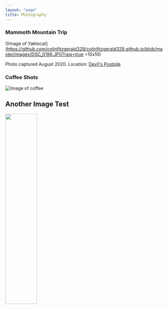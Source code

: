 ```yaml
---
layout: "page"
title: Photography
---
```


### Mammoth Mountain Trip

![Image of Yaktocat](https://github.com/colinfitzgerald328/colinfitzgerald328.github.io/blob/master/images/DSC_0196.JPG?raw=true =10x10)

Photo captured August 2020. Location: [Devil's Postpile](https://www.google.com/maps/place/Devils+Postpile+National+Monument/@37.6251062,-119.0871393,17z/data=!3m1!4b1!4m5!3m4!1s0x809672fe7d5a369d:0x9a5f7b427fb58dc5!8m2!3d37.6251062!4d-119.0849506)



### Coffee Shots

![Image of coffee](https://github.com/colinfitzgerald328/colinfitzgerald328.github.io/blob/master/images/DSC_0003.jpg?raw=true)


## Another Image Test




<img src="images/DSC_0003.jpg?raw=true" width="100" height="600"/>
